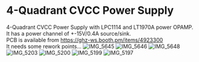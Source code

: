 # 4-Quadrant CVCC Power Supply

4-Quadrant CVCC Power Supply with LPC1114 and LT1970A power OPAMP.<br>
It has a power channel of +-15V/0.4A source/sink.<br>
PCB is available from https://ghz-ws.booth.pm/items/4923300 <br>
It needs some rework points... 
![IMG_5645](https://github.com/ghz-ws/LPC1114-Bipolar-PSU/assets/52226620/52c360ff-f4f4-4638-975b-5e77ed97004f)
![IMG_5646](https://github.com/ghz-ws/LPC1114-Bipolar-PSU/assets/52226620/11f05f98-07bb-42c1-b493-5602cd0308d4)
![IMG_5648](https://github.com/ghz-ws/LPC1114-Bipolar-PSU/assets/52226620/db552350-e944-4f58-a4c5-2cf7c00b3079)
![IMG_5203](https://github.com/ghz-ws/LPC1114-Bipolar-PSU/assets/52226620/04ebd961-ddd0-4b34-8133-2f6e557289b6)
![IMG_5200](https://github.com/ghz-ws/LPC1114-Bipolar-PSU/assets/52226620/4c77625f-605f-4a70-a5d4-bc7c00418881)
![IMG_5199](https://github.com/ghz-ws/LPC1114-Bipolar-PSU/assets/52226620/929fcddf-da7f-4d26-9ae2-ab1f20fd062f)
![IMG_5197](https://github.com/ghz-ws/LPC1114-Bipolar-PSU/assets/52226620/54061d2b-16c2-4fda-8828-689694cda049)

